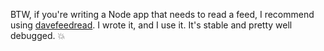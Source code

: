 BTW, if you're writing a Node app that needs to read a feed, I recommend using <a href="https://www.npmjs.com/package/davefeedread">davefeedread</a>. I wrote it, and I use it. It's stable and pretty well debugged. :boom:
